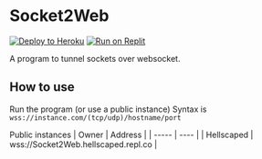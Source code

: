 # Socket2Web
<a target="_blank" href="https://heroku.com/deploy/?template=https://github.com/Hellscap3d/Socket2Web"><img alt="Deploy to Heroku" src="https://binbashbanana.github.io/deploy-buttons/buttons/remade/heroku.svg"></a>
<a target="_blank" href="https://replit.com/github/Hellscap3d/Socket2Web"><img alt="Run on Replit" src="https://binbashbanana.github.io/deploy-buttons/buttons/remade/replit.svg"></a>

A program to tunnel sockets over websocket.

## How to use

Run the program (or use a public instance)
Syntax is ``wss://instance.com/(tcp/udp)/hostname/port``

Public instances
| Owner      | Address |
| ----- | ---- |
| Hellscaped      | wss://Socket2Web.hellscaped.repl.co |
